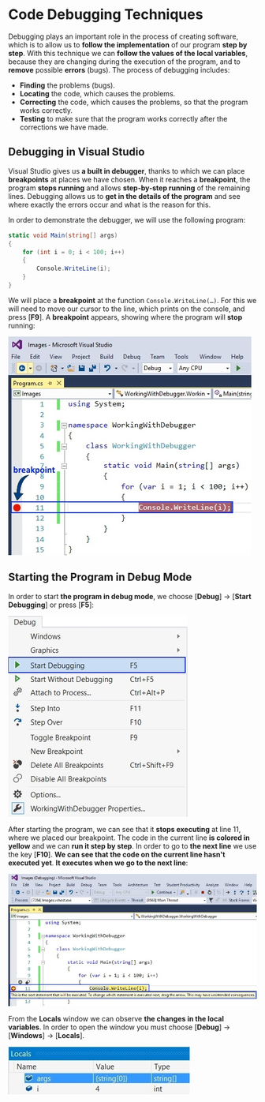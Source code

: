 # Code Debugging Techniques

Debugging plays an important role in the process of creating software, which is to allow us to **follow the implementation** of our program **step by step**. With this technique we can **follow the values of the local variables**, because they are changing during the execution of the program, and to **remove** possible **errors** \(bugs\). The process of debugging includes:

* **Finding** the problems \(bugs\).
* **Locating** the code, which causes the problems.
* **Correcting** the code, which causes the problems, so that the program works correctly.
* **Testing** to make sure that the program works correctly after the corrections we have made.

## Debugging in Visual Studio

Visual Studio gives us **a built in debugger**, thanks to which we can place **breakpoints** at places we have chosen. When it reaches a **breakpoint**, the program **stops running** and allows **step-by-step running** of the remaining lines. Debugging allows us to **get in the details of the program** and see where exactly the errors occur and what is the reason for this.

In order to demonstrate the debugger, we will use the following program:

```csharp
static void Main(string[] args)
{
    for (int i = 0; i < 100; i++)
    {
        Console.WriteLine(i);
    }
}
```

We will place a **breakpoint** at the function `Console.WriteLine(…)`. For this we will need to move our cursor to the line, which prints on the console, and press [**F9**]. A **breakpoint** appears, showing where the program will **stop** running:

![](/assets/chapter-11-images/02.Debugger-01.jpg)

## Starting the Program in Debug Mode

In order to start  **the program in debug mode**, we choose \[**Debug**\] -&gt; \[**Start Debugging**\] or press \[**F5**\]:

![](/assets/chapter-11-images/02.Debugger-02.jpg)

After starting the program, we can see that it **stops executing** at line 11, where we placed our breakpoint. The code in the current line **is colored in yellow** and we can **run it step by step**. In order to go to **the next line** we use the key \[**F10**\]. **We can see that the code on the current line hasn't executed yet**. **It executes when we go to the next line**:

![Debugger](/assets/chapter-11-images/02.Debugger-03.jpg)

From the **Locals** window we can observe **the changes in the local variables**. In order to open the window you must choose \[**Debug**\] -&gt; \[**Windows**\] -&gt; \[**Locals**\].

![Debugger](/assets/chapter-11-images/02.Debugger-04.jpg)

